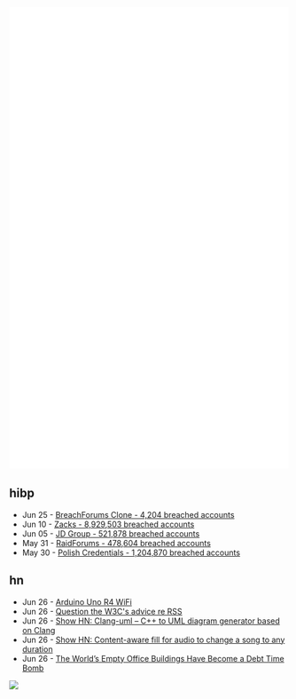 ![Metrics](https://raw.githubusercontent.com/phixion/phixion/master/metrics.svg)

## hibp

<!--
for https://github.com/phixion/phixion/blob/main/.github/workflows/feeds.yml
-->
<!--START_SECTION:haveibeenpwnd-->
- Jun 25 - [BreachForums Clone - 4,204 breached accounts](https://haveibeenpwned.com/PwnedWebsites#BreachForumsClone)
- Jun 10 - [Zacks - 8,929,503 breached accounts](https://haveibeenpwned.com/PwnedWebsites#Zacks)
- Jun 05 - [JD Group - 521,878 breached accounts](https://haveibeenpwned.com/PwnedWebsites#JDGroup)
- May 31 - [RaidForums - 478,604 breached accounts](https://haveibeenpwned.com/PwnedWebsites#RaidForums)
- May 30 - [Polish Credentials - 1,204,870 breached accounts](https://haveibeenpwned.com/PwnedWebsites#PolishCredentials)
<!--END_SECTION:haveibeenpwnd-->

## hn

<!--
for https://github.com/phixion/phixion/blob/main/.github/workflows/feeds.yml
-->
<!--START_SECTION:hn-->
- Jun 26 - [Arduino Uno R4 WiFi](https://store.arduino.cc/products/uno-r4-wifi)
- Jun 26 - [Question the W3C's advice re RSS](http://scripting.com/2023/06/24/134722.html)
- Jun 26 - [Show HN: Clang-uml – C++ to UML diagram generator based on Clang](https://github.com/bkryza/clang-uml)
- Jun 26 - [Show HN: Content-aware fill for audio to change a song to any duration](https://mofi.loud.red/)
- Jun 26 - [The World’s Empty Office Buildings Have Become a Debt Time Bomb](https://www.bloomberg.com/news/articles/2023-06-23/commercial-real-estate-reset-is-causing-distress-from-san-francisco-to-hong-kong)
<!--END_SECTION:hn-->

<!--
for https://yhype.me
-->
![](https://hit.yhype.me/github/profile?user_id=13013670)
